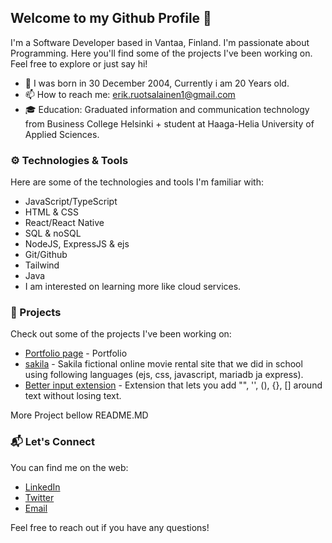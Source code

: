 ## **Welcome to my Github Profile** 👋


I'm a Software Developer based in Vantaa, Finland. I'm passionate about Programming. Here you'll find some of the projects I've been working on. Feel free to explore or just say hi!

- 📅 I was born in 30 December 2004, Currently i am 20 Years old.
- 📫 How to reach me: erik.ruotsalainen1@gmail.com
- 🎓 Education: Graduated information and communication technology from Business College Helsinki + student at Haaga-Helia University of Applied Sciences.

### ⚙️ Technologies & Tools

Here are some of the technologies and tools I'm familiar with:

- JavaScript/TypeScript
- HTML & CSS
- React/React Native
- SQL & noSQL
- NodeJS, ExpressJS & ejs
- Git/Github
- Tailwind
- Java
- I am interested on learning more like cloud services.

### 🚀 Projects

Check out some of the projects I've been working on:

- [Portfolio page](https://supr0en.github.io/Portfolio/) - Portfolio
- [sakila](https://github.com/Supr0en/sakila) - Sakila fictional online movie rental site that we did in school using following languages (ejs, css, javascript, mariadb ja express).
- [Better input extension](https://github.com/Supr0en/Better-Input-extension) - Extension that lets you add "", '', (), {}, [] around text without losing text.

More Project bellow README.MD

### 📬 Let's Connect

You can find me on the web:

- [LinkedIn](https://www.linkedin.com/in/erikruotsalainen/)
- [Twitter](https://twitter.com/Supr0en)
- [Email](mailto:erik.ruotsalainen1@gmail.com)

Feel free to reach out if you have any questions!
